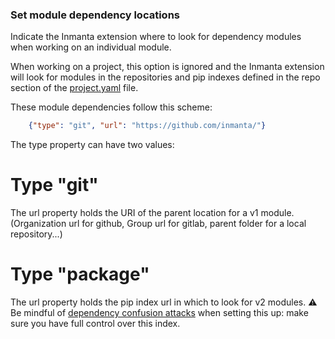 ### Set module dependency locations


Indicate the Inmanta extension where to look for dependency modules when working on an individual module.

When working on a project, this option is ignored and the Inmanta extension will look for modules in the repositories and pip indexes defined in the repo section of the [project.yaml](https://docs.inmanta.com/community/latest/reference/projectyml.html#project-yml) file.

These module dependencies follow this scheme:

```json
    {"type": "git", "url": "https://github.com/inmanta/"}
```

The type property can have two values:
# Type "git"

The url property holds the URI of the parent location for a v1 module. (Organization url for github, Group url for gitlab, parent folder for a local repository...)


# Type "package"


The url property holds the pip index url in which to look for v2 modules. ⚠️ Be mindful of [dependency confusion attacks](https://www.websecuritylens.org/how-dependency-confusion-attack-works-and-how-to-prevent-it/) when setting this up: make sure you have full control over this index.